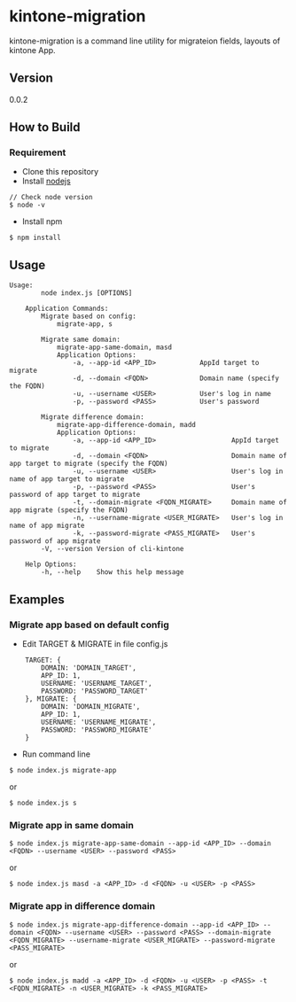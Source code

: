 # kintone-migration

kintone-migration is a command line utility for migrateion fields, layouts of kintone App.

## Version 
0.0.2

## How to Build
### Requirement
- Clone this repository
- Install [nodejs](https://nodejs.org/en/)
```
// Check node version
$ node -v 
```
- Install npm   
```
$ npm install
```

## Usage
```text
Usage:  
        node index.js [OPTIONS]

    Application Commands:
        Migrate based on config: 
            migrate-app, s
        
        Migrate same domain: 
            migrate-app-same-domain, masd
            Application Options:
                -a, --app-id <APP_ID>           AppId target to migrate
                -d, --domain <FQDN>             Domain name (specify the FQDN)
                -u, --username <USER>           User's log in name
                -p, --password <PASS>           User's password
        
        Migrate difference domain: 
            migrate-app-difference-domain, madd
            Application Options:
                -a, --app-id <APP_ID>                   AppId target to migrate
                -d, --domain <FQDN>                     Domain name of app target to migrate (specify the FQDN)
                -u, --username <USER>                   User's log in name of app target to migrate 
                -p, --password <PASS>                   User's password of app target to migrate 
                -t, --domain-migrate <FQDN_MIGRATE>     Domain name of app migrate (specify the FQDN)
                -n, --username-migrate <USER_MIGRATE>   User's log in name of app migrate 
                -k, --password-migrate <PASS_MIGRATE>   User's password of app migrate 
        -V, --version Version of cli-kintone

    Help Options:
        -h, --help    Show this help message
```
## Examples
### Migrate app based on default config
- Edit TARGET & MIGRATE in file config.js
```
    TARGET: {
        DOMAIN: 'DOMAIN_TARGET',
        APP_ID: 1,
        USERNAME: 'USERNAME_TARGET',
        PASSWORD: 'PASSWORD_TARGET'
    }, MIGRATE: {
        DOMAIN: 'DOMAIN_MIGRATE',
        APP_ID: 1,
        USERNAME: 'USERNAME_MIGRATE',
        PASSWORD: 'PASSWORD_MIGRATE'
    }
```
- Run command line  
```
$ node index.js migrate-app
```
or
```
$ node index.js s
```

### Migrate app in same domain
```
$ node index.js migrate-app-same-domain --app-id <APP_ID> --domain <FQDN> --username <USER> --password <PASS> 
```  
or  
```
$ node index.js masd -a <APP_ID> -d <FQDN> -u <USER> -p <PASS>
```


### Migrate app in difference domain
```
$ node index.js migrate-app-difference-domain --app-id <APP_ID> --domain <FQDN> --username <USER> --password <PASS> --domain-migrate <FQDN_MIGRATE> --username-migrate <USER_MIGRATE> --password-migrate <PASS_MIGRATE>
```  
or  
```
$ node index.js madd -a <APP_ID> -d <FQDN> -u <USER> -p <PASS> -t <FQDN_MIGRATE> -n <USER_MIGRATE> -k <PASS_MIGRATE>
```